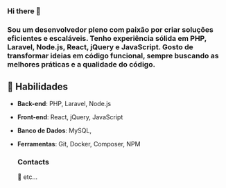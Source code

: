 ### Hi there 👋

### Sou um desenvolvedor pleno com paixão por criar soluções eficientes e escaláveis. Tenho experiência sólida em **PHP**, **Laravel**, **Node.js**, **React**, **jQuery** e **JavaScript**. Gosto de transformar ideias em código funcional, sempre buscando as melhores práticas e a qualidade do código.

## 🚀 Habilidades
- **Back-end**: PHP, Laravel, Node.js
- **Front-end**: React, jQuery, JavaScript
- **Banco de Dados**: MySQL,
- **Ferramentas**: Git, Docker, Composer, NPM

  ### Contacts
  🎉 etc...

